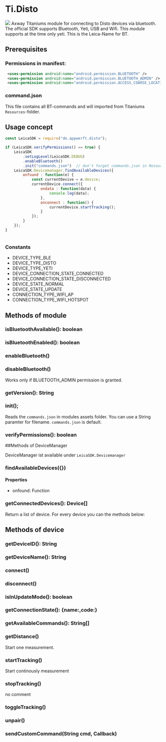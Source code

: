 # Ti.Disto

<img src="https://lasers.leica-geosystems.com/eu/sites/lasers.leica-geosystems.com.eu/files/leica_media/images/disto/x3-rotateimg.jpg" />
Axway Titaniums module for connecting to Disto devices via bluetooth. The official SDK supports Bluetooth, Yeti, USB and Wifi. This module supports at the time only yeti. This is the Leica-Name for BT.


## Prerequisites

### Permissions in manifest:

```xml
 <uses-permission android:name="android.permission.BLUETOOTH" />
 <uses-permission android:name="android.permission.BLUETOOTH_ADMIN" />
 <uses-permission android:name="android.permission.ACCESS_COARSE_LOCATION" />
```

### command.json

This file contains all BT-commands and will imported from Titaniums `Resources`-folder.

## Usage concept

```javascript
const LeicaSDK = require("de.appwerft.disto");

if (LeicaSDK.verifyPermissions() == true) {
	LeicaSDK
		.setLogLevel(LeicaSDK.DEBUG)
		.enableBluetooth()
		.init("commands.json")  // don't forget commands.json in Resources folder!
	LeicaSDK.Devicemanager.findAvailableDevices({
		onfound : function(e) {
			const currentDevive = e.device;
			currentDevice.connect({
				ondata : function(data) {
					console.log(data);
				},
				onconnect : function() {
					currentDevice.startTracking();
				}
			});
		}
	});
}



```
### Constants

- DEVICE\_TYPE\_BLE
- DEVICE\_TYPE\_DISTO
- DEVICE\_TYPE\_YETI
- DEVICE\_CONNECTION\_STATE\_CONNECTED
- DEVICE\_CONNECTION\_STATE\_DISCONNECTED
- DEVICE\_STATE\_NORMAL
- DEVICE\_STATE\_UPDATE
- CONNECTION\_TYPE\_WIFI\_AP
- CONNECTION\_TYPE\_WIFI\_HOTSPOT


## Methods of module

### isBluetoothAvailable(): boolean
### isBluetoothEnabled(): boolean
### enableBluetooth()
###  disableBluetooth()

Works only if BLUETOOTH_ADMIN permission is granted.
### getVersion(): String
### init();
Reads the `commands.json` in modules assets folder. You can use a String paramter for filename. `commands.json` is default.
### verifyPermissions(): boolean


##Methods of DeviceManager

DeviceManager ist available under `LeicaSDK.Devicemanager`

### findAvailableDevices({})

#### Properties

- onfound: Function


### getConnectedDevices(): Device[]
Return a list of device. For every device you can the methods below:

## Methods of device

### getDeviceID(): String
### getDeviceName(): String
### connect()
### disconnect()
### isInUpdateMode(): boolean
### getConnectionState(): {name:,code:}
### getAvailableCommands(): String[]
### getDistance()

Start one measurement.
### startTracking()

Start continously measurement
### stopTracking()

no comment
### toggleTracking()
### unpair()

### sendCustomCommand(String cmd, Callback)
